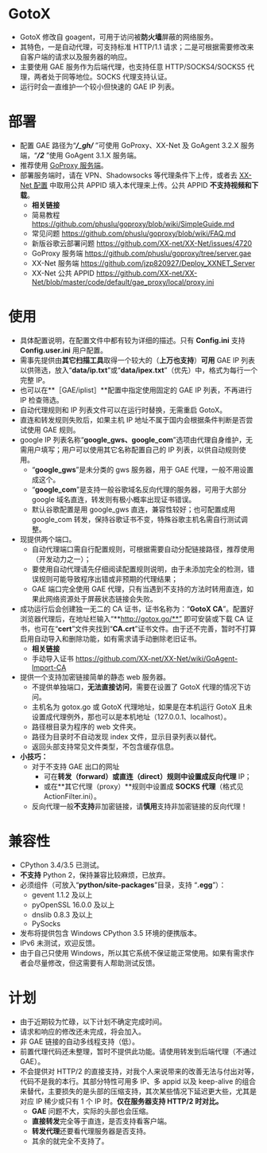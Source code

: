 # GotoX
- GotoX 修改自 goagent，可用于访问被**防火墙**屏蔽的网络服务。
- 其特色，一是自动代理，可支持标准 HTTP/1.1 请求；二是可根据需要修改来自客户端的请求以及服务器的响应。
- 主要使用 GAE 服务作为后端代理，也支持任意 HTTP/SOCKS4/SOCKS5 代理，两者处于同等地位。SOCKS 代理支持认证。
- 运行时会一直维护一个较小但快速的 GAE IP 列表。

# 部署
- 配置 GAE 路径为“***/_gh/*** ”可使用 GoProxy、XX-Net 及 GoAgent 3.2.X 服务端，“***/2***  ”使用 GoAgent 3.1.X 服务端。
- 推荐使用 [GoProxy 服务端](https://github.com/phuslu/goproxy/tree/server.gae)。
- 部署服务端时，请在 VPN、Shadowsocks 等代理条件下上传，或者去 [XX-Net 配置](https://github.com/XX-net/XX-Net/blob/master/code/default/gae_proxy/local/proxy.ini) 中取用公共 APPID 填入本代理来上传。公共 APPID **不支持视频和下载**。
    - **相关链接**
    - 简易教程 https://github.com/phuslu/goproxy/blob/wiki/SimpleGuide.md
    - 常见问题 https://github.com/phuslu/goproxy/blob/wiki/FAQ.md
    - 新版谷歌云部署问题 https://github.com/XX-net/XX-Net/issues/4720
    - GoProxy 服务端 https://github.com/phuslu/goproxy/tree/server.gae
    - XX-Net 服务端 https://github.com/jzp820927/Deploy_XXNET_Server
    - XX-Net 公共 APPID https://github.com/XX-net/XX-Net/blob/master/code/default/gae_proxy/local/proxy.ini

# 使用
- 具体配置说明，在配置文件中都有较为详细的描述。只有 **Config.ini** 支持 **Config.user.ini** 用户配置。
- 需事先提供由**其它扫描工具**取得一个较大的（**上万也支持**）**可用** GAE IP 列表以供筛选，放入“**data/ip.txt**”或“**data/ipex.txt**”（优先）中，格式为每行一个完整 IP。
- 也可以在**［GAE/iplist］**配置中指定使用固定的 GAE IP 列表，不再进行 IP 检查筛选。
- 自动代理规则和 IP 列表文件可以在运行时替换，无需重启 GotoX。
- 直连和转发规则失败后，如果主机 IP 地址不属于国内会根据条件判断是否尝试使用 GAE 规则。
-  google IP 列表名称“**google_gws、google_com**”选项由代理自身维护，无需用户填写；用户可以使用其它名称配置自己的 IP 列表，以供自动规则使用。
    - “**google_gws**”是未分类的 gws 服务器，用于 GAE 代理，一般不用设置成这个。
    - “**google_com**”是支持一般谷歌域名反向代理的服务器，可用于大部分 google 域名直连，转发则有极小概率出现证书错误。
    - 默认谷歌配置是用 google_gws 直连，兼容性较好；也可配置成用 google_com 转发，保持谷歌证书不变，特殊谷歌主机名需自行测试调整。
- 现提供两个端口。
    - 自动代理端口需自行配置规则，可根据需要自动分配链接路径，推荐使用（开发动力之一）；
    - 要使用自动代理请先仔细阅读配置规则说明，由于未添加完全的检测，错误规则可能导致程序出错或非预期的代理结果；
    - GAE 端口完全使用 GAE 代理，只有当遇到不支持的方法时转用直连，如果此网络资源处于屏蔽状态链接会失败。
- 成功运行后会创建独一无二的 CA 证书，证书名称为：“**GotoX CA**”。配置好浏览器代理后，在地址栏输入“**http://gotox.go/**” 即可安装或下载 CA 证书，也可在“**cert**”文件夹找到“**CA.crt**”证书文件。由于还不完善，暂时不打算启用自动导入和删除功能，如有需求请手动删除老旧证书。
    - **相关链接**
    - 手动导入证书 https://github.com/XX-net/XX-Net/wiki/GoAgent-Import-CA
- 提供一个支持加密链接简单的静态 web 服务器。
    - 不提供单独端口，**无法直接访问**，需要在设置了 GotoX 代理的情况下访问。
    - 主机名为 gotox.go 或 GotoX 代理地址，如果是在本机运行 GotoX 且未设置成代理例外，那也可以是本机地址（127.0.0.1、localhost）。
    - 路径根目录为程序的 web 文件夹。
    - 路径为目录时不自动发现 index 文件，显示目录列表以替代。
    - 返回头部支持常见文件类型，不包含缓存信息。
- **小技巧：**
    - 对于不支持 GAE 出口的网址
        - 可在**转发（forward）或直连（direct）**规则中设置成**反向代理** IP；
        - 或在**其它代理（proxy）**规则中设置成 **SOCKS 代理**（格式见 ActionFilter.ini）。
    - 反向代理一般**不支持**非加密链接，请**慎用**支持非加密链接的反向代理！

# 兼容性
- CPython 3.4/3.5 已测试。
- **不支持** Python 2，保持兼容比较麻烦，已放弃。
- 必须组件（可放入“**python/site-packages**”目录，支持 “**.egg**”）：
    - gevent 1.1.2 及以上
    - pyOpenSSL 16.0.0 及以上
    - dnslib 0.8.3 及以上
    - PySocks
- 发布将提供包含 Windows CPython 3.5 环境的便携版本。
- IPv6 未测试，欢迎反馈。
- 由于自己只使用 Windows，所以其它系统不保证能正常使用。如果有需求作者会尽量修改，但这需要有人帮助测试反馈。

# 计划
- 由于近期较为忙碌，以下计划不确定完成时间。
- 请求和响应的修改还未完成，将会加入。
- 非 GAE 链接的自动多线程支持（低）。
- 前置代理代码还未整理，暂时不提供此功能。请使用转发到后端代理（不通过 GAE）。
- 不会提供对 HTTP/2 的直接支持，对我个人来说带来的改善无法与付出对等，代码不是我的本行。其部分特性可用多 IP、多 appid 以及 keep-alive 的组合来替代，主要损失的是头部的压缩支持，其次某些情况下延迟更大些，尤其是对应 IP 稀少或只有 1 个 IP 时。**仅在服务器支持 HTTP/2 时对比。**
    - **GAE** 问题不大，实际的头部也会压缩。
    - **直接转发**完全等于直连，是否支持看客户端。
    - **转发代理**还要看代理服务器是否支持。
    - 其余的就完全不支持了。
